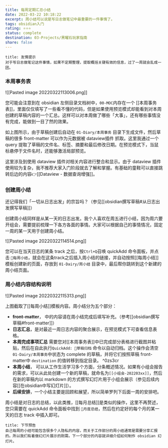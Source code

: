 ```yaml
---
title: 每周定期汇总小结
date: 2022-03-22 10:18:22
excerpt: 周小结可以说是写日志做笔记中最重要的一件事情了。
tags: obsidian入门 
rating: ⭐⭐⭐
status: complete
destination: 03-Projects/黑曜石玩家指南
share: false
---
```


```ad-info
title: 友情提示
对于写日志做笔记这件事情，如果不定期整理，提取概括关键有效的信息，过了一周就会乱成一团。
```

### 本周事务表

![[Pasted image 20220322113006.png]]

您可能会注意到在 obsidian 左侧目录文档树中，`00-MOC`内存在一个 [[本周事务表]]，里面仅仅填写了一些看不懂的代码，但是如果使用预览模式却能看到对本周创建的草稿内容的一个汇总。这样可以对本周做了哪些「大事」，还有哪些事情没有完成，能做到一目了然的效果。

如上图所示，由于草稿创建后自动在 `01-Diary/本周事务` 目录下生成文件，然后草稿的很多 front-matter 可以作为元数据被 dataview插件 抓取。这里我通过一个 query 提取了草稿的文件名、标签、摘要和最后修改日期。在预览模式下，当鼠标悬停于文件名时，还能够激活局部预览。

这里涉及到使用 dataview 插件对相关内容进行整合和显示。由于 dataview 插件使用较为复杂，我不推荐大家入门阶段就去了解和掌握。有基础的童鞋可以直接跳转后边的内容👉[[Dataview - 数据查询增强]]。

### 创建周小结

还记得我们「一切从日志出发」的宗旨吗？（参见[[obsidian撰写草稿#从日志出发撰写草稿]]）

创建周小结同样是从某一天的日志出发。我个人喜欢在周五进行小结，因为周六要开组会，需要提前梳理一下各方各面的事情。大家可以根据自己的事情情况，固定一周的某一天用于创建周小结。

![[Pasted image 20220322114514.png]]

您可以在当天日志的某条 track 之后，按`Ctrl+Q`召唤 quickAdd 命令面板，并点击 `🐷每周小结`，就会在这条track之后插入周小结的链接，并自动按照[[每周小结]]模板创建新的页面，存放到 `01-Dairy/周小结` 目录中，最后帮你跳转到这个新建的周小结页面。

### 周小结内容结构说明

![[Pasted image 20220322115313.png]]

上图截取了[[每周小结]]模板内容。周小结分为五个部分：

- **front-matter**， 中的内容请在周小结完成后填写补充。（参考[[obsidian撰写草稿#front-matter]]）
- **日志汇总**，是对最近一周日志内容的聚合展示，在预览模式下可查看信息表格。
- **本周完成事项汇总** 需要您对[[本周事务表]]中已完成部分表格进行截图并粘贴，然后在自此执行`QuickAdd: 📒草稿归档` 命令以自动归档。这个操作会清空`01-Dairy/本周事务`中状态为 complete 的草稿，并将它们按照草稿 front-matter中 `destination` 的值转移到指定目录。 ^0zs3cr
- **本周小结**， 可以从工作生活学习多个方面，分条概述情况。如果有小组会报告的需求，可以从此处创建一个新的草稿，就命名为`[[小组会-202203xx]]`，然后在新的草稿内以 markdown 的方式撰写幻灯片用于小组会展示（参见后续内容[[在obsidian中写幻灯片]]）。
- **后续安排**，一个小结主要是回顾和展望，所以简单罗列下后面一周的安排吧。

周小结是对日志的总结，以此类推，[[每月总结]]是类似的操作，这里不再赘述，您只需要在 quickAdd 命令面板中找到 `🦁月度总结`，然后在约定好的每个月的某一天的日志 track 中插入即可。

```ad-info
title: 下节预告
自己每周的小结可能包含很多个人隐私的内容，而关于工作部分的周小结通常是需要分享汇报的。所以我们有着做幻灯片展示的刚需。下一个部分的内容就详细介绍如何制作 obsidian 幻灯片。
```
